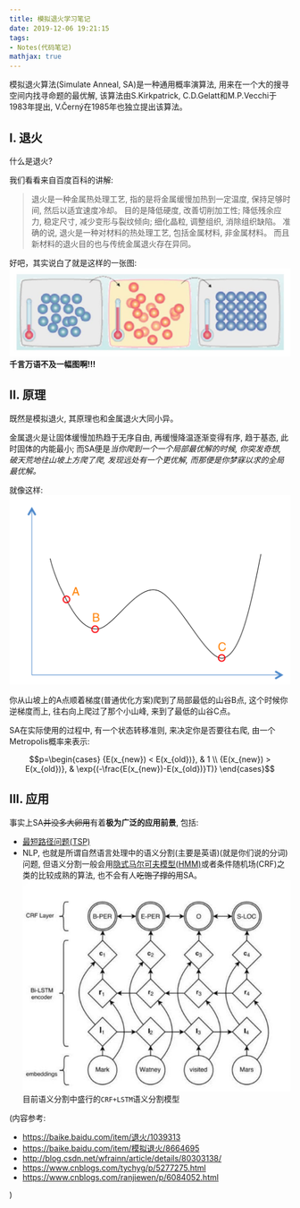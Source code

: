 ```yaml
---
title: 模拟退火学习笔记
date: 2019-12-06 19:21:15
tags:
- Notes(代码笔记)
mathjax: true
---
```


模拟退火算法(Simulate Anneal, SA)是一种通用概率演算法, 用来在一个大的搜寻空间内找寻命题的最优解, 该算法由S.Kirkpatrick, C.D.Gelatt和M.P.Vecchi于1983年提出, V.Černý在1985年也独立提出该算法。

## I. 退火

什么是退火?

我们看看来自百度百科的讲解:

> 退火是一种金属热处理工艺, 指的是将金属缓慢加热到一定温度, 保持足够时间, 然后以适宜速度冷却。
> 目的是降低硬度, 改善切削加工性; 降低残余应力, 稳定尺寸, 减少变形与裂纹倾向; 细化晶粒, 调整组织, 消除组织缺陷。
> 准确的说, 退火是一种对材料的热处理工艺, 包括金属材料, 非金属材料。
> 而且新材料的退火目的也与传统金属退火存在异同。

好吧，其实说白了就是这样的一张图:![](SimulateAnneal/anneal.jpeg)**千言万语不及一幅图啊!!!**

## II. 原理

既然是模拟退火, 其原理也和金属退火大同小异。

金属退火是让固体缓慢加热趋于无序自由, 再缓慢降温逐渐变得有序, 趋于基态, 此时固体的内能最小; 而SA便是*当你爬到一个一个局部最优解的时候, 你突发奇想, 破天荒地往山坡上方爬了爬, 发现远处有一个更优解, 而那便是你梦寐以求的全局最优解。*

就像这样:![](SimulateAnneal/convex.jpeg)

你从山坡上的A点顺着梯度(普通优化方案)爬到了局部最低的山谷B点, 这个时候你逆梯度而上, 往右向上爬过了那个小山峰, 来到了最低的山谷C点。

SA在实际使用的过程中, 有一个状态转移准则, 来决定你是否要往右爬, 由一个Metropolis概率来表示:

$$p=\begin{cases}
  {E(x_{new}) < E(x_{old})}, & 1 \\
  {E(x_{new}) > E(x_{old})}, & \exp{(-\frac{E(x_{new})-E(x_{old})}T)}
\end{cases}$$

## III. 应用

事实上SA~~并没多大卵用~~有着**极为广泛的应用前景**, 包括:

* [最短路径问题(TSP)](https://baike.baidu.com/item/TSP/2905216)
* NLP, 也就是所谓自然语言处理中的语义分割(主要是英语)(就是你们说的分词)问题, 但语义分割一般会用[隐式马尔可夫模型(HMM)](https://baike.baidu.com/item/隐马尔可夫模型/7932524)或者条件随机场(CRF)之类的比较成熟的算法, 也不会有人~~吃饱了撑的~~用SA。
  ![](SimulateAnneal/crf.jpeg)
  目前语义分割中盛行的`CRF+LSTM`语义分割模型

(内容参考:

* https://baike.baidu.com/item/退火/1039313
* https://baike.baidu.com/item/模拟退火/8664695
* http://blog.csdn.net/wfrainn/article/details/80303138/
* https://www.cnblogs.com/tychyg/p/5277275.html
* https://www.cnblogs.com/ranjiewen/p/6084052.html

)
